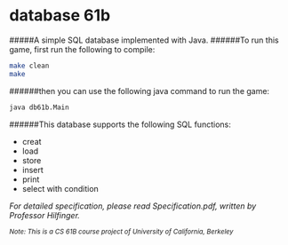 database 61b
=========

#####A simple SQL database implemented with Java.
######To run this game, first run the following to compile:
```bash
make clean
make
```
######then you can use the following java command to run the game:
```bash
java db61b.Main
```   
######This database supports the following SQL functions:
- creat
- load
- store
- insert
- print
- select with condition

*For detailed specification, please read Specification.pdf, written by Professor Hilfinger.*

<sub>*Note: This is a CS 61B course project of University of California, Berkeley* </sub>
